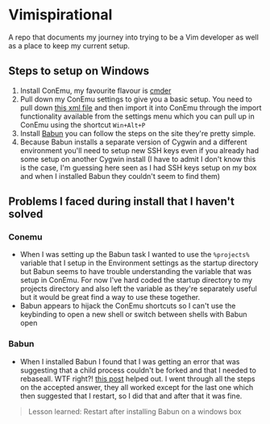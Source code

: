 # Vimispirational
A repo that documents my journey into trying to be a Vim developer as well as a place to keep my current setup.

## Steps to setup on Windows
1. Install ConEmu, my favourite flavour is [cmder](http://cmder.net/)
1. Pull down my ConEmu settings to give you a basic setup. You need to pull down [this xml file](https://github.com/zacbraddy/Vimispirational/blob/master/con_emu_settings.xml) and then import it into ConEmu through the import functionality available from the settings menu which you can pull up in ConEmu using the shortcut `Win+Alt+P`
1. Install [Babun](http://babun.github.io) you can follow the steps on the site they're pretty simple.
1. Because Babun installs a separate version of Cygwin and a different environment you'll need to setup new SSH keys even if you already had some setup on another Cygwin install (I have to admit I don't know this is the case, I'm guessing here seen as I had SSH keys setup on my box and when I installed Babun they couldn't seem to find them)

## Problems I faced during install that I haven't solved
### Conemu
- When I was setting up the Babun task I wanted to use the `%projects% ` variable that I setup in the Environment settings as the startup directory but Babun seems to have trouble understanding the variable that was setup in ConEmu. For now I've hard coded the startup directory to my projects directory and also left the variable as they're separately useful but it would be great find a way to use these together.
- Babun appears to hijack the ConEmu shortcuts so I can't use the keybinding to open a new shell or switch between shells with Babun open 

### Babun
- When I installed Babun I found that I was getting an error that was suggesting that a child process couldn't be forked and that I needed to rebaseall. WTF right?! [this post](https://stackoverflow.com/questions/9300722/cygwin-error-bash-fork-retry-resource-temporarily-unavailable) helped out. I went through all the steps on the accepted answer, they all worked except for the last one which then suggested that I restart, so I did that and after that it was fine. 
>Lesson learned: Restart after installing Babun on a windows box
